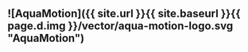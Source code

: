 ## ![AquaMotion]({{ site.url }}{{ site.baseurl }}{{ page.d.img }}/vector/aqua-motion-logo.svg "AquaMotion")

